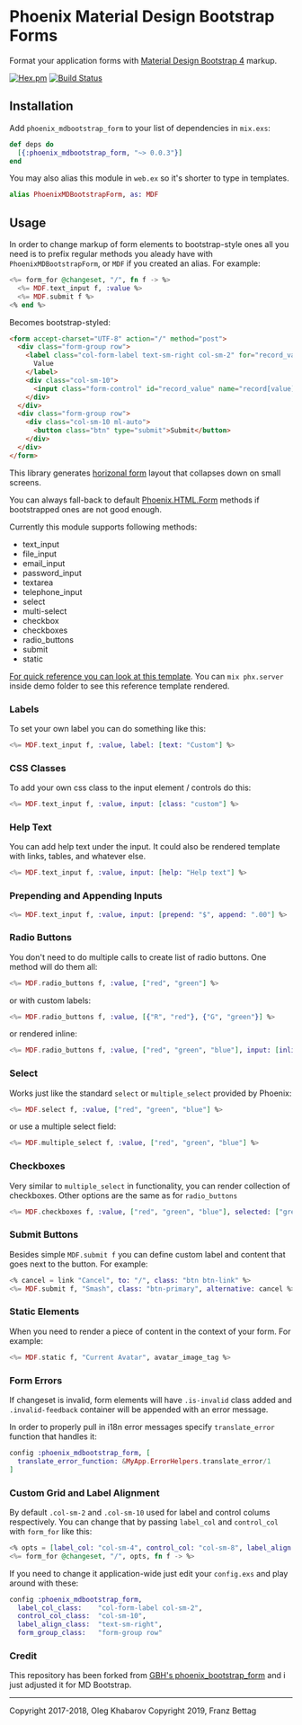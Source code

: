 # Phoenix Material Design Bootstrap Forms

Format your application forms with [Material Design Bootstrap 4](https://mdbootstrap.com) markup.

[![Hex.pm](https://img.shields.io/hexpm/v/phoenix_mdbootstrap_form.svg?style=flat)](https://hex.pm/packages/phoenix_mdbootstrap_form)
[![Build Status](https://travis-ci.org/fbettag/phoenix_mdbootstrap_form.svg?style=flat&branch=master)](https://travis-ci.org/fbettag/phoenix_mdbootstrap_form)

## Installation

Add `phoenix_mdbootstrap_form` to your list of dependencies in `mix.exs`:

```elixir
def deps do
  [{:phoenix_mdbootstrap_form, "~> 0.0.3"}]
end
```

You may also alias this module in `web.ex` so it's shorter to type in templates.

```elixir
alias PhoenixMDBootstrapForm, as: MDF
```

## Usage

In order to change markup of form elements to bootstrap-style ones all you need is
to prefix regular methods you aleady have with `PhoenixMDBootstrapForm`, or `MDF`
if you created an alias. For example:

```elixir
<%= form_for @changeset, "/", fn f -> %>
  <%= MDF.text_input f, :value %>
  <%= MDF.submit f %>
<% end %>
```

Becomes bootstrap-styled:

```html
<form accept-charset="UTF-8" action="/" method="post">
  <div class="form-group row">
    <label class="col-form-label text-sm-right col-sm-2" for="record_value">
      Value
    </label>
    <div class="col-sm-10">
      <input class="form-control" id="record_value" name="record[value]" type="text">
    </div>
  </div>
  <div class="form-group row">
    <div class="col-sm-10 ml-auto">
      <button class="btn" type="submit">Submit</button>
    </div>
  </div>
</form>
```

This library generates [horizonal form](https://mdbootstrap.com/docs/jquery/forms/basic/)
layout that collapses down on small screens.

You can always fall-back to default [Phoenix.HTML.Form](https://hexdocs.pm/phoenix_html/Phoenix.HTML.Form.html)
methods if bootstrapped ones are not good enough.

Currently this module supports following methods:

* text_input
* file_input
* email_input
* password_input
* textarea
* telephone_input
* select
* multi-select
* checkbox
* checkboxes
* radio_buttons
* submit
* static

[For quick reference you can look at this template](demo/lib/demo_web/templates/page/index.html.eex).
You can `mix phx.server` inside demo folder to see this reference template rendered.

### Labels

To set your own label you can do something like this:

```elixir
<%= MDF.text_input f, :value, label: [text: "Custom"] %>
```

### CSS Classes

To add your own css class to the input element / controls do this:

```elixir
<%= MDF.text_input f, :value, input: [class: "custom"] %>
```

### Help Text

You can add help text under the input. It could also be rendered template with
links, tables, and whatever else.

```elixir
<%= MDF.text_input f, :value, input: [help: "Help text"] %>
```

### Prepending and Appending Inputs

```elixir
<%= MDF.text_input f, :value, input: [prepend: "$", append: ".00"] %>
```

### Radio Buttons

You don't need to do multiple calls to create list of radio buttons. One method
will do them all:

```elixir
<%= MDF.radio_buttons f, :value, ["red", "green"] %>
```

or with custom labels:

```elixir
<%= MDF.radio_buttons f, :value, [{"R", "red"}, {"G", "green"}] %>

```

or rendered inline:

```elixir
<%= MDF.radio_buttons f, :value, ["red", "green", "blue"], input: [inline: true] %>
```

### Select

Works just like the standard `select` or `multiple_select` provided by Phoenix:

```elixir
<%= MDF.select f, :value, ["red", "green", "blue"] %>
```

or use a multiple select field:

```elixir
<%= MDF.multiple_select f, :value, ["red", "green", "blue"] %>
```

### Checkboxes

Very similar to `multiple_select` in functionality, you can render collection of
checkboxes. Other options are the same as for `radio_buttons`

```elixir
<%= MDF.checkboxes f, :value, ["red", "green", "blue"], selected: ["green"] %>
```


### Submit Buttons

Besides simple `MDF.submit f` you can define custom label and content that goes
next to the button. For example:

```elixir
<% cancel = link "Cancel", to: "/", class: "btn btn-link" %>
<%= MDF.submit f, "Smash", class: "btn-primary", alternative: cancel %>
```

### Static Elements

When you need to render a piece of content in the context of your form. For example:

```elixir
<%= MDF.static f, "Current Avatar", avatar_image_tag %>
```

### Form Errors

If changeset is invalid, form elements will have `.is-invalid` class added and
`.invalid-feedback` container will be appended with an error message.

In order to properly pull in i18n error messages specify `translate_error`
function that handles it:

```elixir
config :phoenix_mdbootstrap_form, [
  translate_error_function: &MyApp.ErrorHelpers.translate_error/1
]
```

### Custom Grid and Label Alignment

By default `.col-sm-2` and `.col-sm-10` used for label and control colums respectively.
You can change that by passing `label_col` and `control_col` with `form_for` like this:

```elixir
<% opts = [label_col: "col-sm-4", control_col: "col-sm-8", label_align: "text-sm-left"] %>
<%= form_for @changeset, "/", opts, fn f -> %>

```

If you need to change it application-wide just edit your `config.exs` and play around with these:

```elixir
config :phoenix_mdbootstrap_form,
  label_col_class:    "col-form-label col-sm-2",
  control_col_class:  "col-sm-10",
  label_align_class:  "text-sm-right",
  form_group_class:   "form-group row"

```

### Credit

This repository has been forked from [GBH's phoenix_bootstrap_form](https://github.com/GBH/phoenix_bootstrap_form) and i just adjusted it for MD Bootstrap.


---

Copyright 2017-2018, Oleg Khabarov
Copyright 2019, Franz Bettag
